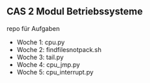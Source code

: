 ## CAS 2 Modul Betriebssysteme

repo für Aufgaben

* Woche 1: cpu.py
* Woche 2: findfilesnotpack.sh
* Woche 3: tail.py
* Woche 4: cpu_jmp.py
* Woche 5: cpu_interrupt.py
